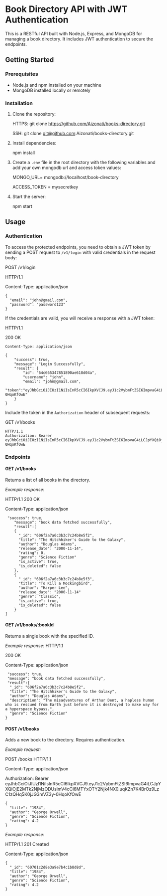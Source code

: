 # Book Directory API with JWT Authentication

This is a RESTful API built with Node.js, Express, and MongoDB for managing a book directory. It includes JWT authentication to secure the endpoints.

## Getting Started

### Prerequisites

- Node.js and npm installed on your machine
- MongoDB installed locally or remotely

### Installation

1. Clone the repository:

   HTTPS: 
   git clone https://github.com/Aizonati/books-directory.git
   
   SSH: 
   git clone git@github.com:Aizonati/books-directory.git

2. Install dependencies:

   npm install
   

3. Create a `.env` file in the root directory with the following variables and add your own mongodb url 
   and access token values:

   MONGO_URL= mongodb://localhost/book-directory

   ACCESS_TOKEN = mysecretkey
   

4. Start the server:

   npm start
   

## Usage

### Authentication

To access the protected endpoints, you need to obtain a JWT token by sending a POST request to `/v1/login` with valid credentials in the request body:


POST /v1/login

HTTP/1.1

Content-Type: application/json
```
{
  "email": "john@gmail.com",
  "password": "password123"
}
```

If the credentials are valid, you will receive a response with a JWT token:


HTTP/1.1 

200 OK
```
Content-Type: application/json

{
    "success": true,
    "message": "Login Successfully",
    "result": {
        "id": "64c665347851890ae618d04a",
        "username": "john",
        "email": "john@gmail.com",
        "token":"eyJhbGciOiJIUzI1NiIsInR5cCI6IkpXVCJ9.eyJ1c2VybmFtZSI6ImpvaG4iLCJpYXQiOjE2MTk2NjMzODUsImV4cCI6MTYxOTY2Njk4NX0.uqKZn7K4BrOz9LzC1zQHq5K0jJG3mVZ3y-0HqoKfOwE"
    }
}
```

Include the token in the `Authorization` header of subsequent requests:


GET /v1/books 
```
HTTP/1.1
Authorization: Bearer eyJhbGciOiJIUzI1NiIsInR5cCI6IkpXVCJ9.eyJ1c2VybmFtZSI6ImpvaG4iLCJpYXQiOjE2MTk2NjMzODUsImV4cCI6MTYxOTY2Njk4NX0.uqKZn7K4BrOz9LzC1zQHq5K0jJG3mVZ3y-0HqoKfOwE
```

### Endpoints

#### GET /v1/books

Returns a list of all books in the directory.

*Example response:*


HTTP/1.1 200 OK

Content-Type: application/json
```
 "success": true,
    "message": "book data fetched successfully",
    "result":[
    {
      "_id": "606f2a7a6c3b3c7c24b8e5f2",
      "title": "The Hitchhiker's Guide to the Galaxy",
      "author": "Douglas Adams",
      "release_date": "2000-11-14",
      "rating": 0,
      "genre": "Science Fiction"
      "is_active": true,
      "is_deleted": false
    },
    {
      "_id": "606f2a7a6c3b3c7c24b8e5f3",
      "title": "To Kill a Mockingbird",
      "author": "Harper Lee",
      "release_date": "2000-11-14"
      "genre": "Classic",
      "is_active": true,
      "is_deleted": false
    }
]
```


#### GET /v1/books/:bookId

Returns a single book with the specified ID.

*Example response:*
HTTP/1.1 

200 OK

Content-Type: application/json
```
 "success": true,
 "message": "book data fetched successfully",
 "result":{
  "_id": "606f2a7a6c3b3c7c24b8e5f2",
  "title": "The Hitchhiker's Guide to the Galaxy",
  "author": "Douglas Adams",
  "description": "The misadventures of Arthur Dent, a hapless human who is rescued from Earth just before it is destroyed to make way for a hyperspace bypass.",
  "genre": "Science Fiction"
}
```

#### POST /v1/books

Adds a new book to the directory. Requires authentication.

*Example request:*


POST /books HTTP/1.1


Content-Type: application/json


Authorization: Bearer eyJhbGciOiJIUzI1NiIsInR5cCI6IkpXVCJ9.eyJ1c2VybmFtZSI6ImpvaG4iLCJpYXQiOjE2MTk2NjMzODUsImV4cCI6MTYxOTY2Njk4NX0.uqKZn7K4BrOz9LzC1zQHq5K0jJG3mVZ3y-0HqoKfOwE
```
{
  "title": "1984",
  "author": "George Orwell",
  "genre": "Science Fiction",
  "rating": 4.2
}
```

*Example response:*


HTTP/1.1 201 Created

Content-Type: application/json
```
{
  "_id": "60701c2d8e3a9e7b4c1b8d8d",
  "title": "1984",
  "author": "George Orwell",
  "genre": "Science Fiction",
  "rating": 4.2
}
```
